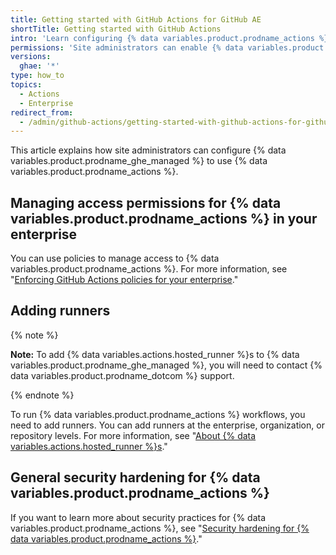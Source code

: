 ```yaml
---
title: Getting started with GitHub Actions for GitHub AE
shortTitle: Getting started with GitHub Actions
intro: 'Learn configuring {% data variables.product.prodname_actions %} on {% data variables.product.prodname_ghe_managed %}.'
permissions: 'Site administrators can enable {% data variables.product.prodname_actions %} and configure enterprise settings.'
versions:
  ghae: '*'
type: how_to
topics:
  - Actions
  - Enterprise
redirect_from:
  - /admin/github-actions/getting-started-with-github-actions-for-github-ae
---
```



This article explains how site administrators can configure {% data variables.product.prodname_ghe_managed %} to use {% data variables.product.prodname_actions %}.

## Managing access permissions for {% data variables.product.prodname_actions %} in your enterprise

You can use policies to manage access to {% data variables.product.prodname_actions %}. For more information, see "[Enforcing GitHub Actions policies for your enterprise](/admin/github-actions/enforcing-github-actions-policies-for-your-enterprise)."

## Adding runners

{% note %}

**Note:** To add {% data variables.actions.hosted_runner %}s to {% data variables.product.prodname_ghe_managed %}, you will need to contact {% data variables.product.prodname_dotcom %} support.

{% endnote %}

To run {% data variables.product.prodname_actions %} workflows, you need to add runners. You can add runners at the enterprise, organization, or repository levels. For more information, see  "[About {% data variables.actions.hosted_runner %}s](/actions/using-github-hosted-runners/about-ae-hosted-runners)."


## General security hardening for {% data variables.product.prodname_actions %} 

If you want to learn more about security practices for {% data variables.product.prodname_actions %}, see "[Security hardening for {% data variables.product.prodname_actions %}](/actions/learn-github-actions/security-hardening-for-github-actions)."
